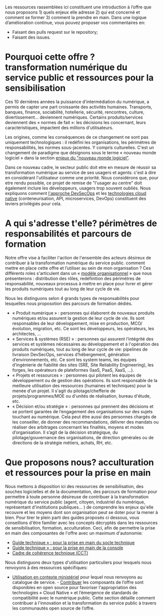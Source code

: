 Les ressources rassemblées ici constituent une introduction à l’offre que nous proposons 1) quels enjeux elle adresse 2) qui est concerné et comment se former 3) comment la prendre en main. Dans une logique d’amélioration continue, vous pouvez proposer vos commentaires en:
- Faisant des pulls request sur le repository;
- Faisant des issues.

# Pourquoi cette offre ? transformation numérique du service public et ressources pour la sensibilisation
Ces 10 dernières années la puissance d'intermédiation du numérique, a permis de capter une part croissante des activités humaines. Transports, banques, finance, sociabilité, hotellerie, sécurité, rencontres, culture, divertissement... deviennent numériques. Certains produits/services deviennent des « normes de fait »: les décisions les concernant, leurs caractéristiques, impactent des millions d'utilisateurs.

Les origines, comme les conséquences de ce changement ne sont pas uniquement technologiques : il redéfini les organisations, les périmètres de responsabilités, les normes sous-jacentes. Y compris culturelles. C'est un changement de paradigme que désignons sous le terme « nouveau monde logiciel » dans la section [enjeux du "nouveau monde logiciel"](https://github.com/Yoarmi/dso-formation/blob/patch-1/1-enjeux_nouveau_monde). 

Dans ce nouveau cadre, le secteur public doit etre en mesure de réussir sa transformation numérique au service de ses usagers et agents: c'est à dire en considérant l'utilisateur comme une priorité. Nous considérons que, pour etre rendu possible, ce projet de remise de "l'usager au centre" doit également inclure les développeurs, usagers trop souvent oubliés. Nous expliquons comment [l'approche DevSecOps](https://github.com/Yoarmi/dso-formation/blob/patch-1/1.1-approche_devsecops) et les [technologies cloud native](https://github.com/Yoarmi/dso-formation/blob/patch-1/1.2-technologies-cloud-native) (conteneurisation, API, microservices, DevOps) constituent des leviers privilégiés pour cela.


# A qui s'adresse t'elle? périmètres de responsabilités et parcours de formation
Notre offre vise à faciliter l'action de l'ensemble des acteurs désireux de contribuer à la transformation numérique du service public. comment mettre en place cette offre et l’utiliser au sein de mon organisation ? Ces différents roles s'articulent dans un « [modèle organisationnel](https://github.com/Yoarmi/dso-formation/blob/patch-1/2-modele_organisation) » que nous présenterons : distribution des rôles, redéfinition des périmètres de responsabilité, nouveaux processus à mettre en place pour livrer et gérer les produits numériques tout au long de leur cycle de vie.

Nous les distinguons selon 4 grands types de responsabilités pour lesquelles nous proposotion des parcours de formation dédiés.
- « Produit numérique » : personnes qui élaborent de nouveaux produits numériques et/ou assurent la gestion de leur cycle de vie. Ils sont responsables de leur développement, mise en production, MCO/évolution, migration, etc. Ce sont les développeurs, les opérateurs, les architectes, … 
- « Services & systèmes (RSE) » : personnes qui assurent l’intégrité des services et systèmes nécessaires au développement et à l'opération des produits numériques, tout au long de leur cycle de vie: pipelines de livraison DevSecOps, services d’hébergement, génération d’environnements, etc. Ce sont les system teams, les équipes d’ingénierie de fiabilité des sites (SRE, Site Reliability Engineering), les forges, les opérateurs de plateformes (IaaS, PaaS, XaaS, ...).
- « Projets et ressources » : personnes qui pilotent les équipes de développement ou de gestion des opérations. Ils sont responsable de la meilleure utilisation des ressources (humaines et techniques) pour la menée d'un projet. Il s'agit du pilotage/chefferie de projets/programmes/MOE ou d'unités de réalisation, bureau d'étude, etc.
- « Décision et/ou stratégie » : personnes qui prennent des décisions et se portent garantes de l’engagement des organisations sur des sujets touchant au numérique. Cela peut être aussi des personnes chargés de les conseiller, de donner des recommandations, délivrer des mandats ou réaliser des arbitrages concernant les finalités, moyens et modes d’organisation. Il s’agit de la décision stratégique, du pilotage/gouvernance des organisations, de direction générales ou de directions de la stratégie métiers, achats, RH, etc.
 
# Que proposons nous? acculturation et ressources pour la prise en main
Nous mettons à disposition ici des ressources de sensibilisation, des souches logicielles et de la documentation, des parcours de formation pour permettre à toute personne désireuse de contribuer à la transformation numérique du service public (agent, citoyen, industriel du numérique, représentant d'institutions publiques... ) de comprendre les enjeux qu'elle recouvre et les moyens dont son organisation peut se doter pour la mener à bien. Pour tirer le plein parti des guides proposés ci dessous, vous conseillons d'être familier avec les concepts décryptés dans les ressources de sensibilisation, formation, acculturation. Ceci, afin de permettre la prise en main des composantes de l'offre avec un maximum d'autonomie: 
- [Guide technique » : pour la prise en main du socle technique](https://github.com/dnum-mi/dso-socle) 
- [Guide technique » : pour la prise en main de la console](https://github.com/dnum-mi/dso-console)  
- [Cadre de cohérence technique (CCT)](https://github.com/dnum-mi/CCT-Cloud-Native)

Nous distinguons deux types d'utilisation particuliers pour lesquels nous renvoyons à des ressources spécifiques:
- [Utilisation en contexte ministériel](https://pi.minint.fr/home-dnum/cloud-%cf%80/qui-sommes-nous/cloud-native/) pour lequel nous renvoyons au catalogue de service.
- [Contribuer](https://github.com/Yoarmi/dso-formation/blob/patch-1/4-contribuer) les composants de l’offre sont disponibles en open source pour favoriser l'appropriation des technologies « Cloud Native » et l’émergence de standards de compatibilité avec le numérique public. Cette section détaille comment contribuer à l'innovation et la transformation du service public à travers les communautés open source de l’offre.

 
